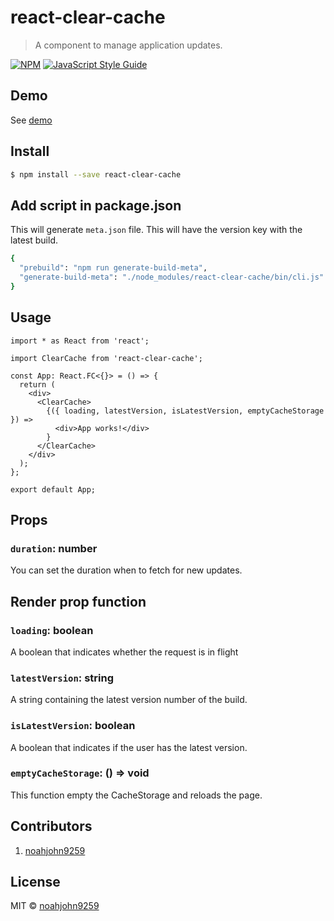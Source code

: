 # react-clear-cache

> A component to manage application updates.

[![NPM](https://img.shields.io/npm/v/react-clear-cache.svg)](https://www.npmjs.com/package/react-clear-cache) [![JavaScript Style Guide](https://img.shields.io/badge/code_style-standard-brightgreen.svg)](https://standardjs.com)

## Demo

See [demo](https://noahjohn9259.github.io/react-clear-cache/)

## Install

```bash
$ npm install --save react-clear-cache
```

## Add script in package.json

This will generate `meta.json` file. This will have the version key with the latest build.

```bash
{
  "prebuild": "npm run generate-build-meta",
  "generate-build-meta": "./node_modules/react-clear-cache/bin/cli.js"
}
```

## Usage

```tsx
import * as React from 'react';

import ClearCache from 'react-clear-cache';

const App: React.FC<{}> = () => {
  return (
    <div>
      <ClearCache>
        {({ loading, latestVersion, isLatestVersion, emptyCacheStorage }) =>
          <div>App works!</div>
        }
      </ClearCache>
    </div>
  );
};

export default App;
```

## Props

### `duration`: number

You can set the duration when to fetch for new updates.

## Render prop function

### `loading`: boolean

A boolean that indicates whether the request is in flight

### `latestVersion`: string

A string containing the latest version number of the build.

### `isLatestVersion`: boolean

A boolean that indicates if the user has the latest version.

### `emptyCacheStorage`: () => void

This function empty the CacheStorage and reloads the page.

## Contributors

1. [noahjohn9259](https://github.com/noahjohn9259)

## License

MIT © [noahjohn9259](https://github.com/noahjohn9259)
